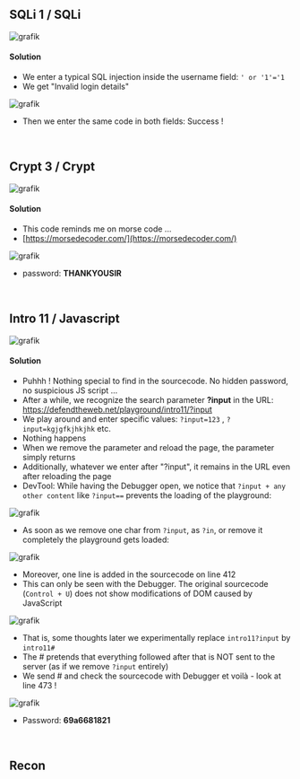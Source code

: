 ## SQLi 1 / SQLi

![grafik](https://user-images.githubusercontent.com/84674087/134203849-9545248b-3071-4645-8aef-0f189a4da224.png)

#### Solution

- We enter a typical SQL injection inside the username field: `' or '1'='1`
- We get "Invalid login details"

![grafik](https://user-images.githubusercontent.com/84674087/134204439-0004d1d9-f866-4852-82b6-9d66e4c49936.png)

- Then we enter the same code in both fields: Success !

<br />

## Crypt 3 / Crypt

![grafik](https://user-images.githubusercontent.com/84674087/134204791-8e61621c-2e87-4be6-a884-622ca821e5de.png)

#### Solution

- This code reminds me on morse code ... 
- [https://morsedecoder.com/](https://morsedecoder.com/)

![grafik](https://user-images.githubusercontent.com/84674087/134205193-7f9e86c3-e681-4961-a5ce-37f7b57b78df.png)

- password: **THANKYOUSIR**

<br />

## Intro 11 / Javascript

![grafik](https://user-images.githubusercontent.com/84674087/134205511-9f05aded-8d0c-4dc6-bb4c-7f6c6c7f2056.png)

#### Solution

- Puhhh ! Nothing special to find in the sourcecode. No hidden password, no suspicious JS script ... 
- After a while, we recognize the search parameter **?input** in the URL: https://defendtheweb.net/playground/intro11/?input
- We play around and enter specific values: `?input=123` , `?input=kgjgfkjhkjhk` etc.
- Nothing happens
- When we remove the parameter and reload the page, the parameter simply returns
- Additionally, whatever we enter after "?input", it remains in the URL even after reloading the page
- DevTool: While having the Debugger open, we notice that `?input + any other content` like `?input==` prevents the loading of the playground:

![grafik](https://user-images.githubusercontent.com/84674087/134385289-a62d1850-aad1-4e78-8f4b-14fe1206fa64.png)

- As soon as we remove one char from `?input`, as `?in`, or remove it completely the playground gets loaded:

![grafik](https://user-images.githubusercontent.com/84674087/134385391-b0e6d445-4f8e-49f5-a486-9bb0879a1f9c.png)

- Moreover, one line is added in the sourcecode on line 412
- This can only be seen with the Debugger. The original sourcecode (`Control + U`) does not show modifications of DOM caused by JavaScript

![grafik](https://user-images.githubusercontent.com/84674087/134383707-c64e9aca-a71e-470b-8f96-b6e1839cb89e.png)

- That is, some thoughts later we experimentally replace `intro11?input` by `intro11#`
- The # pretends that everything followed after that is NOT sent to the server (as if we remove `?input` entirely)
- We send  # and check the sourcecode with Debugger et voilà - look at line 473 !

![grafik](https://user-images.githubusercontent.com/84674087/134394228-d17b906d-08f2-4da7-8991-825c7e3d3dc1.png)

- Password: **69a6681821**

<br />

## Recon

